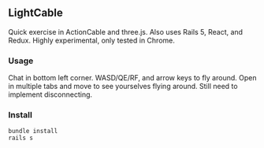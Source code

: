 ## LightCable
Quick exercise in ActionCable and three.js. Also uses Rails 5, React, and Redux.
Highly experimental, only tested in Chrome.

### Usage
Chat in bottom left corner. WASD/QE/RF, and arrow keys to fly around. Open in multiple
tabs and move to see yourselves flying around. Still need to implement disconnecting.

### Install

`bundle install`  
`rails s`  
